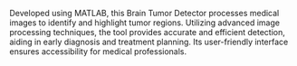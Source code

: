 Developed using MATLAB, this Brain Tumor Detector processes medical images to identify and highlight tumor regions. Utilizing advanced image processing techniques, the tool provides accurate and efficient detection, aiding in early diagnosis and treatment planning. Its user-friendly interface ensures accessibility for medical professionals.
